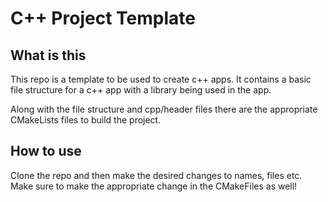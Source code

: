 # C++ Project Template

## What is this
This repo is a template to be used to create c++ apps. It contains a basic file structure for a c++ app  with a library being used in the app.

Along with the file structure and cpp/header files there are the appropriate CMakeLists files to build the project.

## How to use
Clone the repo and then make the desired changes to names, files etc. Make sure to make the appropriate change in the CMakeFiles as well!